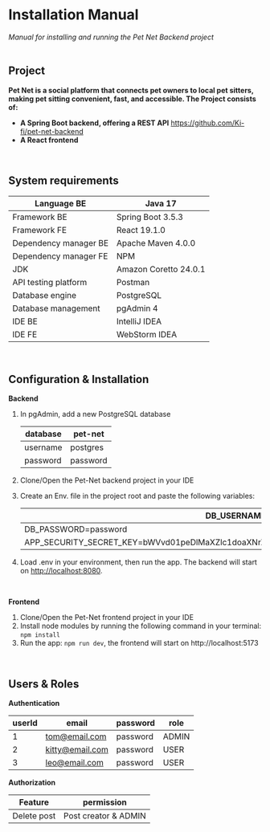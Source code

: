 # Installation Manual

*Manual for installing and running the Pet Net Backend project*
<br/>
<br/>

## **Project**

**Pet Net is a social platform that connects pet owners to local pet sitters, making pet sitting convenient, fast, and accessible. The Project consists of:**

- **A Spring Boot backend, offering a REST API** https://github.com/Ki-fi/pet-net-backend
- **A React frontend**
<br/>

## System requirements

| Language BE | Java 17 |
| --- | --- |
| Framework BE | Spring Boot 3.5.3 |
| Framework FE | React 19.1.0 |
| Dependency manager BE | Apache Maven 4.0.0 |
| Dependency manager FE | NPM |
| JDK | Amazon Coretto 24.0.1 |
| API testing platform | Postman |
| Database engine | PostgreSQL |
| Database management | pgAdmin 4 |
| IDE BE | IntelliJ IDEA |
| IDE FE | WebStorm IDEA |

<br/>

## Configuration & Installation

**Backend**

1. In pgAdmin, add a new PostgreSQL database
    
    
    | database | pet-net |
    | --- | --- |
    | username | postgres |
    | password | password |
2. Clone/Open the Pet-Net backend project in your IDE
3. Create an Env. file in the project root and paste the following variables:
    
    
    | DB_USERNAME=postgres |
    | --- |
    | DB_PASSWORD=password |
    | APP_SECURITY_SECRET_KEY=bWVvd01peDlMaXZlc1doaXNrZXJUd2lzdDQyIVB1cnJNYWNoaW5lUG91bmNlUGF3cw== |
4. Load .env in your environment, then run the app. The backend will start on [http://localhost:8080](http://localhost:8080/).
<br/>

**Frontend**

1. Clone/Open the Pet-Net frontend project in your IDE
2. Install node modules by running the following command in your terminal:
`npm install`
3. Run the app: `npm run dev`, the frontend will start on http://localhost:5173
<br/>

## Users & Roles

**Authentication**

| userId | email | password | role |
| --- | --- | --- | --- |
| 1 | tom@email.com | password | ADMIN |
| 2 | kitty@email.com | password | USER |
| 3 | leo@email.com | password | USER |

**Authorization**

| Feature | permission |
| --- | --- |
| Delete post | Post creator & ADMIN |
